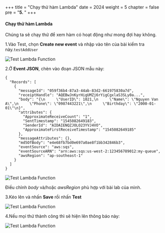 +++
title = "Chạy thử hàm Lambda"
date = 2024
weight = 5
chapter = false
pre = "<b>5. </b>"
+++

#### Chạy thử hàm Lambda
Chúng ta sẽ chạy thử để xem hàm có hoạt động như mong đợi hay không.

1.Vào Test, chọn **Create new event** và nhập vào tên của bài kiểm tra này.`testAddUser`

 ![Test Lambda Function](../../../images/2/2.5.1.png)

2.Ở **Event JSON**, chèn vào đoạn JSON mẫu này:
```
{
  "Records": [
    {
      "messageId": "059f36b4-87a3-44ab-83d2-661975830a7d",
      "receiptHandle": "AQEBwJnKyrHigUMZj6rYigCgxlaS3SLy0a...",
      "body": "{\n     \"UserID\": 1021,\n     \"Name\": \"Nguyen Van A\",\n     \"Phone\": \"0987443221\",\n     \"Birthday\": \"2000-01-01\"\n}",
      "attributes": {
        "ApproximateReceiveCount": "1",
        "SentTimestamp": "1545082649183",
        "SenderId": "AIDAIENQZJOLO23YVJ4VO",
        "ApproximateFirstReceiveTimestamp": "1545082649185"
      },
      "messageAttributes": {},
      "md5OfBody": "e4e68fb7bd0e697a0ae8f1bb342846b3",
      "eventSource": "aws:sqs",
      "eventSourceARN": "arn:aws:sqs:us-west-2:123456789012:my-queue",
      "awsRegion": "ap-southeast-1"
    }
  ]
}
```
 ![Test Lambda Function](../../../images/2/2.5.2.png)

Điều chỉnh *body* và/hoặc *awsRegion* phù hợp với bài lab của mình.

3.Kéo lên và nhấn **Save** rồi nhấn **Test**

 ![Test Lambda Function](../../../images/2/2.5.3.png)

4.Nếu mọi thứ thành công thì sẽ hiện lên thông báo này:

 ![Test Lambda Function](../../../images/2/2.5.4.png)
